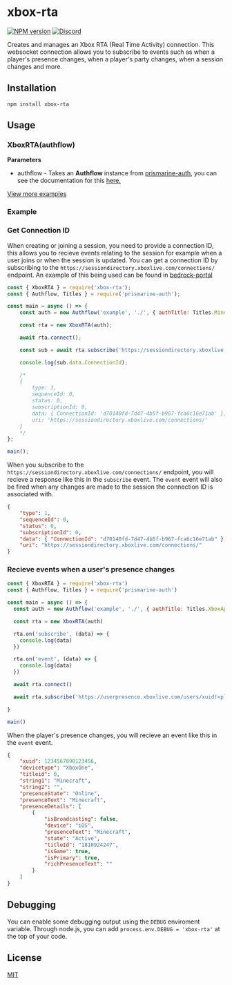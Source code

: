 # xbox-rta
[![NPM version](https://img.shields.io/npm/v/xbox-rta.svg)](http://npmjs.com/package/xbox-rta)
[![Discord](https://img.shields.io/badge/chat-on%20discord-brightgreen.svg)](https://discord.gg/KTyd9HWuBD)

Creates and manages an Xbox RTA (Real Time Activity) connection. This websocket connection allows you to subscribe to events such as when a player's presence changes, when a player's party changes, when a session changes and more.

## Installation
```shell
npm install xbox-rta
```

## Usage

### XboxRTA(authflow)
**Parameters**
- authflow - Takes an **Authflow** instance from [prismarine-auth](https://github.com/PrismarineJS/prismarine-auth), you can see the documentation for this [here.](https://github.com/PrismarineJS/prismarine-auth#authflow)

[View more examples](https://github.com/LucienHH/xbox-rta/tree/master/examples)

### Example

### Get Connection ID

When creating or joining a session, you need to provide a connection ID, this allows you to recieve events relating to the session for example when a user joins or when the session is updated. You can get a connection ID by subscribing to the `https://sessiondirectory.xboxlive.com/connections/` endpoint. An example of this being used can be found in [bedrock-portal](https://github.com/LucienHH/bedrock-portal)

```js
const { XboxRTA } = require('xbox-rta');
const { Authflow, Titles } = require('prismarine-auth');

const main = async () => {
	const auth = new Authflow('example', './', { authTitle: Titles.MinecraftNintendoSwitch, deviceType: 'Nintendo' });

	const rta = new XboxRTA(auth);

	await rta.connect();

	const sub = await rta.subscribe('https://sessiondirectory.xboxlive.com/connections/');

	console.log(sub.data.ConnectionId);

	/*
	{
		type: 1,
		sequenceId: 0,
		status: 0,
		subscriptionId: 0,
		data: { ConnectionId: 'd70140fd-7d47-4b5f-b967-fca6c16e71ab' },
		uri: 'https://sessiondirectory.xboxlive.com/connections/'
	}
	*/
};

main();
```
When you subscribe to the `https://sessiondirectory.xboxlive.com/connections/` endpoint, you will recieve a response like this in the `subscribe` event. The `event` event will also be fired when any changes are made to the session the connection ID is associated with.
```json
{
	"type": 1,
	"sequenceId": 0,
	"status": 0,
	"subscriptionId": 0,
	"data": { "ConnectionId": "d70140fd-7d47-4b5f-b967-fca6c16e71ab" },
	"uri": "https://sessiondirectory.xboxlive.com/connections/"
}
```

### Recieve events when a user's presence changes

```js
const { XboxRTA } = require('xbox-rta')
const { Authflow, Titles } = require('prismarine-auth')

const main = async () => {
  const auth = new Authflow('example', './', { authTitle: Titles.XboxAppIOS, deviceType: 'iOS', flow: 'sisu' })

  const rta = new XboxRTA(auth)

  rta.on('subscribe', (data) => {
    console.log(data)
  })

  rta.on('event', (data) => {
    console.log(data)
  })

  await rta.connect()

  await rta.subscribe('https://userpresence.xboxlive.com/users/xuid(<player_xuid>)/richpresence')

}

main()
```
When the player's presence changes, you will recieve an event like this in the `event` event.
```json
{
	"xuid": 1234567890123456,
	"devicetype": "XboxOne",
	"titleid": 0,
	"string1": "Minecraft",
	"string2": "",
	"presenceState": "Online",
	"presenceText": "Minecraft",
	"presenceDetails": [
		{
			"isBroadcasting": false,
			"device": "iOS",
			"presenceText": "Minecraft", 
			"state": "Active", 
			"titleId": "1810924247",
			"isGame": true, 
			"isPrimary": true,
			"richPresenceText": ""
		}
	]
}
```

## Debugging

You can enable some debugging output using the `DEBUG` enviroment variable. Through node.js, you can add `process.env.DEBUG = 'xbox-rta'` at the top of your code.

## License

[MIT](LICENSE)
